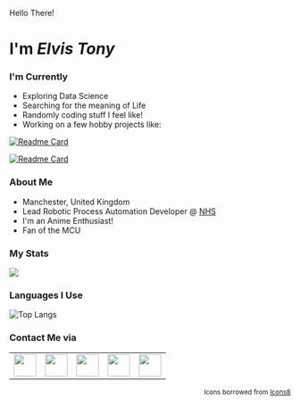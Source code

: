 Hello There!
<h1>I'm <i>Elvis Tony</i></h1>

### I'm Currently
- Exploring Data Science
- Searching for the meaning of Life
- Randomly coding stuff I feel like!
- Working on a few hobby projects like:

[![Readme Card](https://github-readme-stats.vercel.app/api/pin/?username=elvistony&repo=image-annotate)](https://github.com/elvistony/image-annotate)

[![Readme Card](https://github-readme-stats.vercel.app/api/pin/?username=elvistony&repo=kv-ui)](https://github.com/elvistony/kv-ui)

### About Me
- Manchester, United Kingdom
- Lead Robotic Process Automation Developer @ [NHS](https://www.nhs.uk/)
- I'm an Anime Enthusiast! 
- Fan of the MCU 

### My Stats

![](https://github-readme-stats.vercel.app/api?username=elvistony&show_icons=true&theme=buefy&rank_icon=github&card_width=350px)

### Languages I Use

![Top Langs](https://github-readme-stats.vercel.app/api/top-langs/?username=anuraghazra\&hide_progress=true&card_width=440px)

<!-- <table>
  <tr>
    <td><img src="https://img.icons8.com/dusk/344/javascript.png" width="65" height="65"/></td>
    <td><img src="https://img.icons8.com/dusk/344/python.png" width="65" height="65"/></td>
    <td><img src="https://img.icons8.com/dusk/344/html-5.png" width="65" height="65"/></td>
    <td><img src="https://img.icons8.com/dusk/344/php.png" width="65" height="65"/></td>
    <td><img src="https://img.icons8.com/color/344/kotlin.png" width="65" height="65"/></td>
    <td><img src="https://img.icons8.com/color/344/flutter.png" width="65" height="65"/></td>
  </tr>
</table> -->


### Contact Me via


<table>
  <tr>
    <td><a href="https://linkedin.com/in/elvis-tony/"><img src="https://img.icons8.com/color/linkedin.png" width="40" height="40"/></a></td>
    <td><a href="https://t.me/lvztony"><img src="https://img.icons8.com/color/telegram-app.png" width="40" height="40"/></a></td>
    <td><a href="https://twitter.com/lvz_tony"><img src="https://img.icons8.com/color/twitter.png" width="40" height="40"/></a></td>
    <td><a href="https://www.instagram.com/lvz.tony/"><img src="https://img.icons8.com/color/instagram-new.png" width="40" height="40"/></a></td>
    <td><a href="mailto:github@elvistony.dev"><img src="https://img.icons8.com/color/gmail.png" width="40" height="40"/></a></td>
  </tr>
</table>
<small style="float:right;">Icons borrowed from <a href=">https://icons8.com/" target="_blank">Icons8</a></small>

